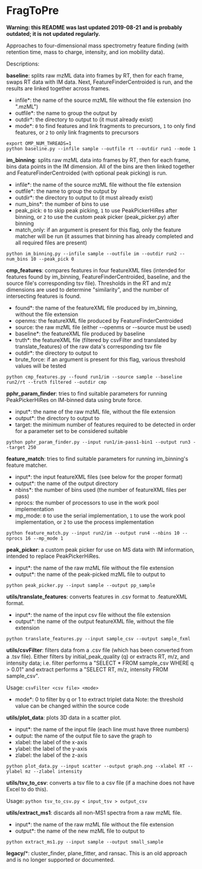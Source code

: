 # FragToPre

**Warning: this README was last updated 2019-08-21 and is probably outdated; it is not updated regularly.**

Approaches to four-dimensional mass spectrometry feature finding (with retention time, mass to charge, intensity, and ion mobility data).

Descriptions:

**baseline**: splits raw mzML data into frames by RT, then for each frame, swaps RT data with IM data. Next, FeatureFinderCentroided is run, and the results are linked together across frames.

- infile*: the name of the source mzML file without the file extension (no ".mzML")
- outfile*: the name to group the output by
- outdir*: the directory to output to (it must already exist)
- mode*: `0` to find features and link fragments to precursors, `1` to only find features, or `2` to only link fragments to precursors

```
export OMP_NUM_THREADS=1
python baseline.py --infile sample --outfile rt --outdir run1 --mode 1
```

**im_binning**: splits raw mzML data into frames by RT, then for each frame, bins data points in the IM dimension. All of the bins are then linked together and FeatureFinderCentroided (with optional peak picking) is run.

- infile*: the name of the source mzML file without the file extension
- outfile*: the name to group the output by
- outdir*: the directory to output to (it must already exist)
- num_bins*: the number of bins to use
- peak_pick: `0` to skip peak picking, `1` to use PeakPickerHiRes after binning, or `2` to use the custom peak picker (peak_picker.py) after binning
- match_only: if an argument is present for this flag, only the feature matcher will be run (it assumes that binning has already completed and all required files are present)

```
python im_binning.py --infile sample --outfile im --outdir run2 --num_bins 10 --peak_pick 0
```

**cmp_features**: compares features in four featureXML files (intended for features found by im_binning, FeatureFinderCentroided, baseline, and the source file's corresponding tsv file). Thresholds in the RT and m/z dimensions are used to determine "similarity", and the number of intersecting features is found.

- found*: the name of the featureXML file produced by im_binning, without the file extension
- openms: the featureXML file produced by FeatureFinderCentroided
- source: the raw mzML file (either --openms or --source must be used)
- baseline*: the featureXML file produced by baseline
- truth*: the featureXML file (filtered by csvFilter and translated by translate_features) of the raw data's corresponding tsv file
- outdir*: the directory to output to
- brute_force: if an argument is present for this flag, various threshold values will be tested

```
python cmp_features.py --found run1/im --source sample --baseline run2/rt --truth filtered --outdir cmp
```

**pphr_param_finder**: tries to find suitable parameters for running PeakPickerHiRes on IM-binned data using brute force.

- input*: the name of the raw mzML file, without the file extension
- output*: the directory to output to
- target: the minimum number of features required to be detected in order for a parameter set to be considered suitable

```
python pphr_param_finder.py --input run1/im-pass1-bin1 --output run3 --target 250
```

**feature_match**: tries to find suitable parameters for running im_binning's feature matcher.

- input*: the input featureXML files (see below for the proper format)
- output*: the name of the output directory
- nbins*: the number of bins used (the number of featureXML files per pass)
- nprocs: the number of processors to use in the work pool implementation
- mp_mode: `0` to use the serial implementation, `1` to use the work pool implementation, or `2` to use the process implementation

```
python feature_match.py --input run2/im --output run4 --nbins 10 --nprocs 16 --mp_mode 1
```

**peak_picker**: a custom peak picker for use on MS data with IM information, intended to replace PeakPickerHiRes.

- input*: the name of the raw mzML file without the file extension
- output*: the name of the peak-picked mzML file to output to

```
python peak_picker.py --input sample --output pp_sample
```

**utils/translate_features**: converts features in .csv format to .featureXML format.

- input*: the name of the input csv file without the file extension
- output*: the name of the output featureXML file, without the file extension

```
python translate_features.py --input sample_csv --output sample_fxml
```

**utils/csvFilter**: filters data from a .csv file (which has been converted from a .tsv file). Either filters by initial_peak_quality (q) or extracts RT, m/z, and intensity data; i.e. filter performs a "SELECT * FROM sample_csv WHERE q > 0.01" and extract performs a "SELECT RT, m/z, intensity FROM sample_csv".

Usage: `csvFilter <csv file> <mode>`
- mode*: 0 to filter by q or 1 to extract triplet data
Note: the threshold value can be changed within the source code

**utils/plot_data**: plots 3D data in a scatter plot.

- input*: the name of the input file (each line must have three numbers)
- output: the name of the output file to save the graph to
- xlabel: the label of the x-axis
- ylabel: the label of the y-axis
- zlabel: the label of the z-axis

```
python plot_data.py --input scatter --output graph.png --xlabel RT --ylabel mz --zlabel intensity
```

**utils/tsv_to_csv**: converts a tsv file to a csv file (if a machine does not have Excel to do this).

Usage: `python tsv_to_csv.py < input_tsv > output_csv`

**utils/extract_ms1**: discards all non-MS1 spectra from a raw mzML file.

- input*: the name of the raw mzML file without the file extension
- output*: the name of the new mzML file to output to

```
python extract_ms1.py --input sample --output small_sample
```

**legacy/***: cluster_finder, plane_fitter, and ransac. This is an old approach and is no longer supported or documented.
